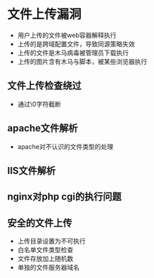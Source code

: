 # 文件上传漏洞

- 用户上传的文件被web容器解释执行
- 上传的是跨域配置文件，导致同源策略失效
- 上传的文件是木马病毒被管理员下载执行
- 上传的图片含有木马与脚本，被某些浏览器执行

## 文件上传检查绕过

- 通过\0字符截断

## apache文件解析

- apache对不认识的文件类型的处理

## IIS文件解析

## nginx对php cgi的执行问题

## 安全的文件上传

- 上传目录设置为不可执行
- 白名单文件类型检查
- 文件存放加上随机数
- 单独的文件服务器域名